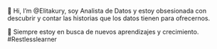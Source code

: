 👋 Hi, I’m @Elitakury, soy Analista de Datos y estoy obsesionada con descubrir y contar las historias que los datos tienen para ofrecernos.

🌱 Siempre estoy en busca de nuevos aprendizajes y crecimiento. #Restlesslearner
